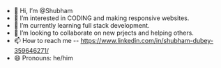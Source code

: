 - 👋 Hi, I’m @Shubham
- 👀 I’m interested in CODING and making responsive websites.
- 🌱 I’m currently learning full stack development.
- 💞️ I’m looking to collaborate on new prjects and helping others.
- 📫 How to reach me -- https://www.linkedin.com/in/shubham-dubey-359646271/
- 😄 Pronouns: he/him

<!---
Shubham32142/Shubham32142 is a ✨ special ✨ repository because its `README.md` (this file) appears on your GitHub profile.
You can click the Preview link to take a look at your changes.
--->

